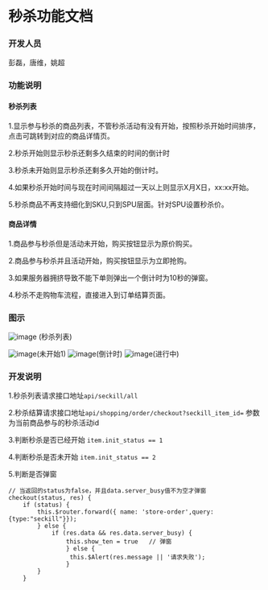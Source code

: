 # 秒杀功能文档

### 开发人员
彭磊，唐维，姚超

### 功能说明
#### 秒杀列表
1.显示参与秒杀的商品列表，不管秒杀活动有没有开始，按照秒杀开始时间排序，点击可跳转到对应的商品详情页。

2.秒杀开始则显示秒杀还剩多久结束的时间的倒计时

3.秒杀未开始则显示秒杀还剩多久开始的倒计时。

4.如果秒杀开始时间与现在时间间隔超过一天以上则显示X月X日，xx:xx开始。

5.秒杀商品不再支持细化到SKU,只到SPU层面。针对SPU设置秒杀价。

#### 商品详情
1.商品参与秒杀但是活动未开始，购买按钮显示为原价购买。

2.商品参与秒杀并且活动开始，购买按钮显示为立即抢购。

3.如果服务器拥挤导致不能下单则弹出一个倒计时为10秒的弹窗。

4.秒杀不走购物车流程，直接进入到订单结算页面。

### 图示
![image](http://oscbwf6by.bkt.clouddn.com/U1EAMJZ%293$S3%29%7D%5DH~OMX%25H8.png) (秒杀列表)

![image](http://oscbwf6by.bkt.clouddn.com/29TA3$DOVDBLH5C%7B%7DV%259W37.png)(未开始1)
![image](http://oscbwf6by.bkt.clouddn.com/9CS%7B%25%281E%251OF6%5B51Q%5D%5DNZEN.png)(倒计时)
![image](http://oscbwf6by.bkt.clouddn.com/EWRG4ZW%288%28ZA9H7@8HS7CRG.png)(进行中)
### 开发说明
1.秒杀列表请求接口地址`api/seckill/all`

2.秒杀结算请求接口地址`api/shopping/order/checkout?seckill_item_id=`
参数为当前商品参与的秒杀活动id

3.判断秒杀是否已经开始
`item.init_status == 1`

4.判断秒杀是否未开始
`item.init_status == 2`

5.判断是否弹窗

```
// 当返回的status为false，并且data.server_busy值不为空才弹窗
checkout(status, res) {
    if (status) {
	    this.$router.forward({ name: 'store-order',query:{type:"seckill"}});
        } else {
            if (res.data && res.data.server_busy) {
            	this.show_ten = true   // 弹窗
                } else {
			     this.$Alert(res.message || '请求失败');
                }
        }
    }
```



